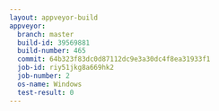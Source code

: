 ```yaml
---
layout: appveyor-build
appveyor:
  branch: master
  build-id: 39569881
  build-number: 465
  commit: 64b323f83dc0d87112dc9e3a30dc4f8ea31933f1
  job-id: riy51jkg8a669hk2
  job-number: 2
  os-name: Windows
  test-result: 0
---
```

